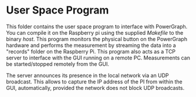 # User Space Program

This folder contains the user space program to interface with PowerGraph. You can compile it on the Raspberry pi using the supplied *Makefile* to the binary *host*. 
This program monitors the physical button on the PowerGraph hardware and performs the measurement by streaming the data into a "records" folder on the Raspberry Pi. This program also acts as a TCP server to interface with the GUI running on a remote PC. Measurements can be started/stopped remotely from the GUI.

The server announces its presence in the local network via an UDP broadcast. This allows to capture the IP address of the PI from within the GUI, automatically, provided the network does not block UDP broadcasts.
